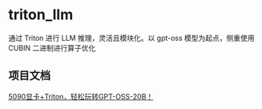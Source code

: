 # triton_llm

通过 Triton 进行 LLM 推理，灵活且模块化。以 gpt-oss 模型为起点，侧重使用 CUBIN 二进制进行算子优化



## 项目文档

[5090显卡+Triton，轻松玩转GPT-OSS-20B！](https://zhuanlan.zhihu.com/p/1936692690503865129)
